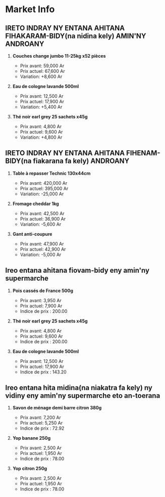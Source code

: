 # Market Info

## IRETO INDRAY NY ENTANA AHITANA FIHAKARAM-BIDY(na nidina kely) AMIN'NY ANDROANY

1. **Couches change jumbo 11-25kg x52 pièces**
   - Prix avant: 59,000 Ar
   - Prix actuel: 67,600 Ar
   - Variation: +8,600 Ar

2. **Eau de cologne lavande 500ml**
   - Prix avant: 12,500 Ar
   - Prix actuel: 17,900 Ar
   - Variation: +5,400 Ar

3. **Thé noir earl grey 25 sachets x45g**
   - Prix avant: 4,800 Ar
   - Prix actuel: 9,600 Ar
   - Variation: +4,800 Ar

## IRETO INDRAY NY ENTANA AHITANA FIHENAM-BIDY(na fiakarana fa kely) ANDROANY

1. **Table à repasser Technic 130x44cm**
   - Prix avant: 420,000 Ar
   - Prix actuel: 395,000 Ar
   - Variation: -25,000 Ar

2. **Fromage cheddar 1kg**
   - Prix avant: 42,500 Ar
   - Prix actuel: 36,900 Ar
   - Variation: -5,600 Ar

3. **Gant anti-coupure**
   - Prix avant: 47,900 Ar
   - Prix actuel: 42,900 Ar
   - Variation: -5,000 Ar

## Ireo entana ahitana fiovam-bidy eny amin'ny supermarche

1. **Pois cassés de France 500g**
   - Prix avant: 3,950 Ar
   - Prix actuel: 7,900 Ar
   - Indice de prix : 200.00

2. **Thé noir earl grey 25 sachets x45g**
   - Prix avant: 4,800 Ar
   - Prix actuel: 9,600 Ar
   - Indice de prix : 200.00

3. **Eau de cologne lavande 500ml**
   - Prix avant: 12,500 Ar
   - Prix actuel: 17,900 Ar
   - Indice de prix : 143.20

## Ireo entana hita midina(na niakatra fa kely) ny vidiny eny amin'ny supermarche eto an-toerana

1. **Savon de ménage demi barre citron 380g**
   - Prix avant: 7,200 Ar
   - Prix actuel: 5,250 Ar
   - Indice de prix : 72.92

2. **Yop banane 250g**
   - Prix avant: 2,500 Ar
   - Prix actuel: 1,950 Ar
   - Indice de prix : 78.00

3. **Yop citron 250g**
   - Prix avant: 2,500 Ar
   - Prix actuel: 1,950 Ar
   - Indice de prix : 78.00

